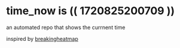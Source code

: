 # time_now is (( 1720825200709 ))

an automated repo that shows the currnent time

inspired by [breakingheatmap](https://github.com/breakingheatmap/breakingheatmap)